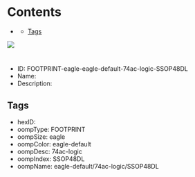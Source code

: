 



Contents
========

* [](#)
	* [Tags](#tags)
  
![][im]
# 

- ID: FOOTPRINT-eagle-eagle-default-74ac-logic-SSOP48DL
- Name: 
- Description: 

## Tags

- hexID: 
- oompType: FOOTPRINT
- oompSize: eagle
- oompColor: eagle-default
- oompDesc: 74ac-logic
- oompIndex: SSOP48DL
- oompName: eagle-default/74ac-logic/SSOP48DL



[im]: image.png
